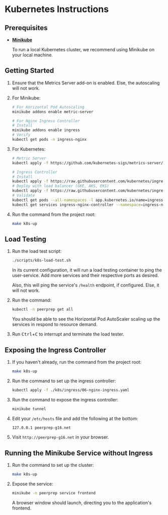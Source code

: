 # Kubernetes Instructions

## Prerequisites

- [**Minikube**](https://minikube.sigs.k8s.io/docs/)

  To run a local Kubernetes cluster, we
  recommend using Minikube on your local machine.

## Getting Started

1. Ensure that the Metrics Server add-on is enabled. Else, the autoscaling will not work.

2. For Minikube:

    ```sh
    # For Horizontal Pod Autoscaling
    minikube addons enable metric-server

    # For Nginx Ingress Controller
    # Install
    minikube addons enable ingress
    # Verify
    kubectl get pods -n ingress-nginx
    ```

3. For Kubernetes:

    ```sh
    # Metric Server
    kubectl apply -f https://github.com/kubernetes-sigs/metrics-server/releases/latest/download/components.yaml

    # Ingress Controller
    # Install
    kubectl apply -f https://raw.githubusercontent.com/kubernetes/ingress-nginx/controller-v0.44.0/deploy/static/provider/cloud/deploy.yaml
    # Deploy with load balancer (GKE, AKS, EKS)
    kubectl apply -f https://raw.githubusercontent.com/kubernetes/ingress-nginx/controller-v0.44.0/deploy/static/provider/cloud/deploy.yaml
    # Validate
    kubectl get pods --all-namespaces -l app.kubernetes.io/name=ingress-nginx
    kubectl get services ingress-nginx-controller --namespace=ingress-nginx
    ```

4. Run the command from the project root:

    ```sh
    make k8s-up
    ```

## Load Testing

1. Run the load test script:

    ```sh
    ./scripts/k8s-load-test.sh
    ```

    In its current configuration, it will run a load testing container to ping the user-service.
    Add more services and their respective ports as desired.

    Also, this will ping the service's `/health` endpoint, if configured. Else, it will not work.

2. Run the command:

    ```sh
    kubectl -n peerprep get all
    ```

    You should be able to see the Horizontal Pod AutoScaler scaling up the services in respond to 
    resource demand.

3. Run <kbd>Ctrl</kbd>+<kbd>C</kbd> to interrupt and
    terminate the load tester.

## Exposing the Ingress Controller

1. If you haven't already, run the command from the project root:

    ```sh
    make k8s-up
    ```

2. Run the command to set up the ingress controller:

    ```sh
    kubectl apply -f ./k8s/ingress/06-nginx-ingress.yaml
    ```

3. Run the command to expose the ingress controller:

    ```sh
    minikube tunnel
    ```

4. Edit your `/etc/hosts` file and add the following at the bottom:

    ```txt
    127.0.0.1 peerprep-g16.net
    ```

5. Visit `http://peerprep-g16.net` in your browser.

## Running the Minikube Service without Ingress

1. Run the command to set up the cluster:

    ```sh
    make k8s-up
    ```

2. Expose the service:

    ```sh
    minikube -n peerprep service frontend
    ```

    A browser window should launch, directing you to the application's frontend.
